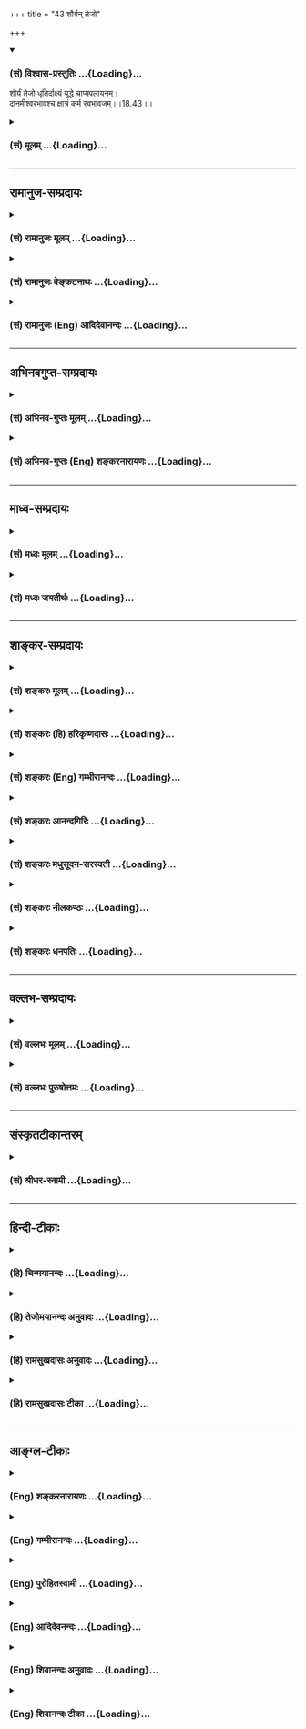 +++
title = "43 शौर्यन् तेजो"

+++
<div class="js_include" newlevelforh1="3" title="(सं) विश्वास-प्रस्तुतिः" unfilled url="/purANam/mahAbhAratam/06-bhIShma-parva/02-bhagavad-gItA-parva/saMskRtam/vishvAsa-prastutiH/18_moxa-saMnyAsa-yogaH/43_shauryan_tejo.md">
<details open><summary><h3>(सं) विश्वास-प्रस्तुतिः ...{Loading}...</h3></summary>

शौर्यं तेजो धृतिर्दाक्ष्यं युद्धे चाप्यपलायनम्।  
दानमीश्वरभावश्च क्षात्रं कर्म स्वभावजम्।।18.43।।
</details>
</div>
<div class="js_include collapsed" newlevelforh1="3" title="(सं) मूलम्" unfilled url="/purANam/mahAbhAratam/06-bhIShma-parva/02-bhagavad-gItA-parva/saMskRtam/mUlam/18_moxa-saMnyAsa-yogaH/43_shauryan_tejo.md">
<details><summary><h3>(सं) मूलम् ...{Loading}...</h3></summary>

शौर्यं तेजो धृतिर्दाक्ष्यं युद्धे चाप्यपलायनम्।  
दानमीश्वरभावश्च क्षात्रं कर्म स्वभावजम्।।18.43।।
</details>
</div>


_________________
## रामानुज-सम्प्रदायः
<div class="js_include collapsed" newlevelforh1="3" title="(सं) रामानुजः मूलम्" unfilled url="/purANam/mahAbhAratam/06-bhIShma-parva/02-bhagavad-gItA-parva/saMskRtam/rAmAnujaH/mUlam/18_moxa-saMnyAsa-yogaH/43_shauryan_tejo.md">
<details><summary><h3>(सं) रामानुजः मूलम् ...{Loading}...</h3></summary>

।।18.43।।**शौर्यं** युद्धे निर्भयप्रवेशसामर्थ्यम्। **तेजः** परैः
अनभिभवनीयता। **धृतिः** आरब्धे कर्मणि विघ्नोपनिपाते अपि
तत्समापनसामर्थ्यम्। **दाक्ष्यं** सर्वक्रियानिवृत्तिसामर्थ्यम्। **युद्धे
च अपि अपलायनं** युद्धे च आत्ममरणनिश्चये अपि अनिवर्तनम् **दानम्**
आत्मीयस्य द्रव्यस्य परस्वत्वापादानपर्यन्तः त्यागः; **ईश्वरभावः**
स्वव्यतिरिक्तसकलजननियमनसामर्थ्यम्; एतत् क्षत्रियस्य **स्वभावजं कर्म।**

</details>
</div>
<div class="js_include collapsed" newlevelforh1="3" title="(सं) रामानुजः वेङ्कटनाथः" unfilled url="/purANam/mahAbhAratam/06-bhIShma-parva/02-bhagavad-gItA-parva/saMskRtam/rAmAnujaH/venkaTanAthaH/18_moxa-saMnyAsa-yogaH/43_shauryan_tejo.md">
<details><summary><h3>(सं) रामानुजः वेङ्कटनाथः ...{Loading}...</h3></summary>

  
  
।।18.43।। शूरं भीरुं कविं जडम् इति भीरुप्रतियोगिनि शूरशब्द
इत्यभिप्रायेणाऽऽह -- निर्भयप्रवेशसामर्थ्यमिति। मानसशारीरसंवलनमिदम्।
प्रविष्टस्य परैः परिभवे प्रवेशोऽपि दोषः स्यात्; अतस्तत्परिहाराय तेज
इहोक्तमित्याहपरैरनभिभवनीयतेति। दाक्ष्याद्धृतेर्विशेषोविघ्नोपनिपातेऽपीति
दर्शितः। प्रवृत्तिसामर्थ्यात्प्रवृत्तापरित्यागो ह्यन्य एव। युद्धे चापि
इत्यत्रापिशब्दद्योतितं तीव्रं पलायननिमित्तमाहआत्ममरणनिश्चयेऽपीति।
अत्रेश्वरभावशब्देन
दुष्टनिग्रहशिष्टानुग्रहशक्तिर्विवक्षितेत्यभिप्रायेणाऽऽह --
स्वव्यतिरिक्तेति। सकलजनेति स्वराष्ट्राद्यवच्छिन्नविषयम्।  
  

</details>
</div>
<div class="js_include collapsed" newlevelforh1="3" title="(सं) रामानुजः (Eng) आदिदेवानन्दः" unfilled url="/purANam/mahAbhAratam/06-bhIShma-parva/02-bhagavad-gItA-parva/saMskRtam/rAmAnujaH/english/AdidevAnandaH/18_moxa-saMnyAsa-yogaH/43_shauryan_tejo.md">
<details><summary><h3>(सं) रामानुजः (Eng) आदिदेवानन्दः ...{Loading}...</h3></summary>

18.43 'Valour' is the ability of plunging into a battle without fear.
'Invincibility' is the capacity to remain undefeated by others.
'Steadiness' is the capacity to complete a work that has been started
despite obstacles. 'Adroitness' is the ability in executing all works.
'Apalayana' is not fleeing in a battle though one is convinced of one's
death. 'Generosity' is parting with one's own possessions to others even
to its entirety. 'Lordliness' is the capacity to govern all others. This
is the duty of a Ksatriya born of his inherent nature.

</details>
</div>


_________________
## अभिनवगुप्त-सम्प्रदायः
<div class="js_include collapsed" newlevelforh1="3" title="(सं) अभिनव-गुप्तः मूलम्" unfilled url="/purANam/mahAbhAratam/06-bhIShma-parva/02-bhagavad-gItA-parva/saMskRtam/abhinava-guptaH/mUlam/18_moxa-saMnyAsa-yogaH/43_shauryan_tejo.md">
<details><summary><h3>(सं) अभिनव-गुप्तः मूलम् ...{Loading}...</h3></summary>

।।18.41 -- 18.60।। एवमियता षण्णां प्रत्येकं त्रिस्वरूपत्वं धृत्यादीनां च
प्रतिपादितम्। तन्मध्यात् सात्त्विके राशौ वर्तमानो दैवीं संपदं प्राप्त इह
ज्ञाने योग्यः; त्वं च तथाविधः इत्यर्जुनः प्रोत्साहितः। अधुना तु इदमुच्यते
-- यदि तावदनया ज्ञानबुद्ध्या कर्मणि भवान् प्रवर्तते तदा
स्वधर्मप्रवृत्त्या विज्ञानपूततया च न कर्मसंबन्धस्तव। अथैतन्नानुमन्यसे;
तदवश्यं तव प्रवृत्त्या तावत् भाव्यम् जातेरेव तथाभावे स्थितत्वात्। यतः
सर्वः स्वभावनियतः +++(S;;N स्वस्वभावनियतः )+++ कुतश्चिद्दोषात्
तिरोहिततत्स्वभावः +++(S;;N -- हिततत्तत्स्वभावः )+++ कंचित्कालं भूत्वापि;
तत्तिरोधायकविगमे स्वभावं व्यक्त्यापन्नं लभत एव। तथाहि एवंविधो वर्णनां
स्वभावः। एवमवश्यंभाविन्यां प्रवृत्तौ ततः फलविभागिता भवेत्।। तदाह --
ब्राह्मणेत्यादि अवशोऽपि तत् इत्यन्तम्। ब्राह्मणादीनां
कर्मप्रविभागनिरूपणस्य स्वभावोऽश्यं नातिक्रामति,+++(S; ; N omit न and read
अतिक्रामति )+++ इति क्षत्रियस्वभावस्य भवतोऽनिच्छतोऽपि प्रकृतिः स्वभावाख्या
नियोक्तृताम् अव्यभिचारेण भजते। केवलं तया नियुक्तस्य पुण्यपापसंबन्धः।
अतः,मदभिहितविज्ञानप्रमाणपुरःसरीकारेण कर्माण्यनुतिष्ठ। तथा सति बन्धो
निवर्त्स्यति। इत्यस्यार्थस्य परिकरघटनतात्पर्यं +++(S; ; N -- करबन्धघटन --
)+++ महावाक्यार्थस्य। अवान्तरवाक्यानां स्पष्टा ( ष्टोऽ ) र्थः। समासेन +++(S
omits समासेन )+++ ( श्लो. 50 ) संक्षेपेण। ज्ञानस्य; प्रागुक्तस्य। निष्ठां (
ष्ठा ) वाग्जालपरिहारेण निश्चितामाह। बुद्ध्या विशुद्धया इत्यादि सर्वमेतत्
व्याख्यातप्रायमिति न पुनरायस्यते,+++(N -- रारभ्यते )+++।

</details>
</div>
<div class="js_include collapsed" newlevelforh1="3" title="(सं) अभिनव-गुप्तः (Eng) शङ्करनारायणः" unfilled url="/purANam/mahAbhAratam/06-bhIShma-parva/02-bhagavad-gItA-parva/saMskRtam/abhinava-guptaH/english/shankaranArAyaNaH/18_moxa-saMnyAsa-yogaH/43_shauryan_tejo.md">
<details><summary><h3>(सं) अभिनव-गुप्तः (Eng) शङ्करनारायणः ...{Loading}...</h3></summary>

18.43 See Comment under 18.60

</details>
</div>


_________________
## माध्व-सम्प्रदायः
<div class="js_include collapsed" newlevelforh1="3" title="(सं) मध्वः मूलम्" unfilled url="/purANam/mahAbhAratam/06-bhIShma-parva/02-bhagavad-gItA-parva/saMskRtam/madhvaH/mUlam/18_moxa-saMnyAsa-yogaH/43_shauryan_tejo.md">
<details><summary><h3>(सं) मध्वः मूलम् ...{Loading}...</h3></summary>

।।18.43।। Sri Madhvacharya did not comment on this sloka.,

</details>
</div>
<div class="js_include collapsed" newlevelforh1="3" title="(सं) मध्वः जयतीर्थः" unfilled url="/purANam/mahAbhAratam/06-bhIShma-parva/02-bhagavad-gItA-parva/saMskRtam/madhvaH/jayatIrthaH/18_moxa-saMnyAsa-yogaH/43_shauryan_tejo.md">
<details><summary><h3>(सं) मध्वः जयतीर्थः ...{Loading}...</h3></summary>

।।18.43।। Sri Jayatirtha did not comment on this sloka.  
  

</details>
</div>


_________________
## शाङ्कर-सम्प्रदायः
<div class="js_include collapsed" newlevelforh1="3" title="(सं) शङ्करः मूलम्" unfilled url="/purANam/mahAbhAratam/06-bhIShma-parva/02-bhagavad-gItA-parva/saMskRtam/shankaraH/mUlam/18_moxa-saMnyAsa-yogaH/43_shauryan_tejo.md">
<details><summary><h3>(सं) शङ्करः मूलम् ...{Loading}...</h3></summary>

।।18.43।। --,**शौर्यं** शूरस्य भावः; **तेजः** प्रागल्भ्यम्; **धृतिः**
धारणम्; सर्वावस्थासु अनवसादः भवति यया धृत्या उत्तम्भितस्य; **दाक्ष्यं**
दक्षस्य भावः; सहसा प्रत्युत्पन्नेषु कार्येषु अव्यामोहेन प्रवृत्तिः;
**युद्धे चापि अपलायनम्** अपराङ्मुखीभावः शत्रुभ्यः; **दानं** देयद्रव्येषु
मुक्तहस्तता; **ईश्वरभावश्च** ईश्वरस्य भावः; प्रभुशक्तिप्रकटीकरणम्
ईशितव्यान् प्रति; **क्षात्रं कर्म** क्षत्रियजातेः विहितं कर्म क्षात्रं
कर्म **स्वभावजम्**।।

</details>
</div>
<div class="js_include collapsed" newlevelforh1="3" title="(सं) शङ्करः (हि) हरिकृष्णदासः" unfilled url="/purANam/mahAbhAratam/06-bhIShma-parva/02-bhagavad-gItA-parva/saMskRtam/shankaraH/hindI/harikRShNadAsaH/18_moxa-saMnyAsa-yogaH/43_shauryan_tejo.md">
<details><summary><h3>(सं) शङ्करः (हि) हरिकृष्णदासः ...{Loading}...</h3></summary>

।।18.43।। शौर्यशूरवीरता; तेज दूसरोंसे न दबनेका स्वभाव; धृति --
धारणाशक्ति; जिस शक्तिसे उत्साहित हुए मनुष्यका सभी अवस्थाओंमें अनवसाद (
नाश या शोकका अभाव ) होता है; दक्षता -- सहसा प्राप्त हुए बहुतसे
कार्योंमें बिना घबड़ाहटके प्रवृत्त होनेका स्वभाव तथा युद्धमें न
भागनाशत्रुको पीठ न दिखानेका भाव। दान -- देनेयोग्य पदार्थोंको खुले हाथ
देनेका स्वभाव और ईश्वरभाव यानी जिनका शासन करना है; उनके प्रति प्रभुत्व
प्रकट करना। ये सब क्षत्रियोंके कर्म अर्थात् क्षत्रियजातिके लिये विहित
उनके स्वाभाविक कर्म हैं।

</details>
</div>
<div class="js_include collapsed" newlevelforh1="3" title="(सं) शङ्करः (Eng) गम्भीरानन्दः" unfilled url="/purANam/mahAbhAratam/06-bhIShma-parva/02-bhagavad-gItA-parva/saMskRtam/shankaraH/english/gambhIrAnandaH/18_moxa-saMnyAsa-yogaH/43_shauryan_tejo.md">
<details><summary><h3>(सं) शङ्करः (Eng) गम्भीरानन्दः ...{Loading}...</h3></summary>

18.43 Svabhavajam, the natural; ksatra-karma, \[A variant reading is
ksatram karma.-Tr.\] enjoined duties of the Ksatriyas, of the Ksatriya
caste; are sauryam, heroism; tejah, boldness; dhrtih, fortitude, as is
seen in the case of one who is not depressed under all circumstances,
being sustained by doggedness; daksyam, capability engagement without
confusion in duties which suddenly present them-selves; api ca, and
also; apalayanam, not retreating; yuddhe, from battle, not fleeing from
enemies; danam, generosity, being free in the distribution of gifts;
isvarabhavah, lordliness, manifesting (exercising) rulership over those
who have to be ruled.

</details>
</div>
<div class="js_include collapsed" newlevelforh1="3" title="(सं) शङ्करः आनन्दगिरिः" unfilled url="/purANam/mahAbhAratam/06-bhIShma-parva/02-bhagavad-gItA-parva/saMskRtam/shankaraH/AnandagiriH/18_moxa-saMnyAsa-yogaH/43_shauryan_tejo.md">
<details><summary><h3>(सं) शङ्करः आनन्दगिरिः ...{Loading}...</h3></summary>

।।18.43।। शूरस्य भावो विक्रमो बलवत्तरानपि प्रहर्तुं प्रवृत्तिः;
प्रागल्भ्यं परैरधर्षणीयत्वम्। महत्यामपि विपदि देहेन्द्रियोत्तम्भनी
चित्तवृत्तिर्धृतिरिति व्याचष्टे -- **सर्वावस्थास्विति।** दक्षस्य भावमेव
विभजते -- **सहसेति।** स्वभावस्तु पूर्ववत्।

</details>
</div>
<div class="js_include collapsed" newlevelforh1="3" title="(सं) शङ्करः मधुसूदन-सरस्वती" unfilled url="/purANam/mahAbhAratam/06-bhIShma-parva/02-bhagavad-gItA-parva/saMskRtam/shankaraH/madhusUdana-sarasvatI/18_moxa-saMnyAsa-yogaH/43_shauryan_tejo.md">
<details><summary><h3>(सं) शङ्करः मधुसूदन-सरस्वती ...{Loading}...</h3></summary>

।।18.43।। क्षत्रियस्य गुणस्वभावकृतानि कर्माण्याह -- शौर्यमिति। शौर्यं
विक्रमो बलवत्तरानपि प्रहर्तुं प्रवृत्तिः। तेजः प्रागल्भ्यं
परैरधर्षणीयत्वम्। धृतिर्महत्यामपि विपदि देहेन्द्रियसंघातस्यानवसादः।
दाक्ष्यं दक्षभावः सहसा प्रत्युत्पन्नेषु कार्येष्वव्यामोहेन प्रवृत्तिः।
युद्धे चाप्यपलायनमपराङ्मुखीभावः। दानमसंकोचेन वित्तेषु
स्वस्वत्वपरित्यागेन परस्वत्वापादनम्। ईश्वरभावः
प्रजापालनार्थमीशितव्येष्वर्थेषु प्रभुशक्तिप्रकटीकरणं च क्षत्रकर्म
क्षत्रियजातेर्विहितं कर्म स्वभावजं सत्त्वोपसर्जनरजोगुणस्वभावजम्।

</details>
</div>
<div class="js_include collapsed" newlevelforh1="3" title="(सं) शङ्करः नीलकण्ठः" unfilled url="/purANam/mahAbhAratam/06-bhIShma-parva/02-bhagavad-gItA-parva/saMskRtam/shankaraH/nIlakaNThaH/18_moxa-saMnyAsa-yogaH/43_shauryan_tejo.md">
<details><summary><h3>(सं) शङ्करः नीलकण्ठः ...{Loading}...</h3></summary>

।।18.43।। शौर्यं पराक्रमः। तेजः प्रागल्भ्यम्। धृतिर्धैर्यं। दाक्ष्यं
युद्धे कौशलमुत्साहो वा। दानमौदार्यम्। ईश्वरभावः उन्मार्गवर्तिनां
नियमनशक्तिः। एतत्क्षात्रं कर्म स्वभावजम्।

</details>
</div>
<div class="js_include collapsed" newlevelforh1="3" title="(सं) शङ्करः धनपतिः" unfilled url="/purANam/mahAbhAratam/06-bhIShma-parva/02-bhagavad-gItA-parva/saMskRtam/shankaraH/dhanapatiH/18_moxa-saMnyAsa-yogaH/43_shauryan_tejo.md">
<details><summary><h3>(सं) शङ्करः धनपतिः ...{Loading}...</h3></summary>

।।18.43।। ब्राह्मणस्य कर्मोदाहृत्य क्षत्रियस्य तदाह। शौर्य शूरस्य भावो
विक्रमो बलवत्तरानपि प्रहर्तुं प्रवृत्तिः। तेजः प्रागल्भ्यं
परैरधर्षणीयत्वम्। धृतिः धारणं यया धृत्यात्मिकया चित्तवृत्त्या
सर्वावस्थासु देहेन्द्रियसंघातस्यानवसादो भवति। दक्षस्य भावो दाक्ष्यं सहसा
प्रत्युपस्थितेषु कार्येषु अव्यामोहेन बोधकौशल्यम्। युद्धेचाप्यपलायनं
शत्रुभ्योऽपराङ्गुखत्वं चकारात्पराङगुखस्याहननम्। दानं देयेषु वस्तुषु
मुक्तहस्तता। ईश्वरभावश्च ईश्वरस्य भाव ईशितव्यान प्रति
प्रभुशक्तिप्रकटीकरणम्। अनुक्तसमुच्चयार्थश्चः। क्षात्रं
क्षत्रियजातेर्विहितं करम स्वभावजं स्वभावप्रभवेन सत्त्वोपसर्जनरजोगुणेन
प्रविभक्तमित्यर्थः।

</details>
</div>


_________________
## वल्लभ-सम्प्रदायः
<div class="js_include collapsed" newlevelforh1="3" title="(सं) वल्लभः मूलम्" unfilled url="/purANam/mahAbhAratam/06-bhIShma-parva/02-bhagavad-gItA-parva/saMskRtam/vallabhaH/mUlam/18_moxa-saMnyAsa-yogaH/43_shauryan_tejo.md">
<details><summary><h3>(सं) वल्लभः मूलम् ...{Loading}...</h3></summary>

।।18.43।। क्षत्ति्रयस्य तदाह -- शौर्यमिति। धृतिर्धैर्यमक्लैब्यमिति यावत्।
युद्धे दाक्ष्यम्। ईश्वरभाव ऐश्वर्यम्।

</details>
</div>
<div class="js_include collapsed" newlevelforh1="3" title="(सं) वल्लभः पुरुषोत्तमः" unfilled url="/purANam/mahAbhAratam/06-bhIShma-parva/02-bhagavad-gItA-parva/saMskRtam/vallabhaH/puruShottamaH/18_moxa-saMnyAsa-yogaH/43_shauryan_tejo.md">
<details><summary><h3>(सं) वल्लभः पुरुषोत्तमः ...{Loading}...</h3></summary>

  
  
।।18.43।। क्षत्ति्रयस्याऽऽह -- शौर्यमिति। शौर्यं पराक्रमः; तेजः
प्रगल्भता; धृतिर्धैर्यं; दाक्ष्यं सर्वकर्मकौशलं; युद्धे चापि अपलायनं
अपराङ्मुखता। अपिशब्देन सर्वत्राऽपलायनत्वं; चकारेण द्यूतादपीति। दानं
दानशीलता; च पुनः ईश्वरभावः नियमनैकस्वभावत्वम्; एतत् क्षात्त्रं कर्म
क्षत्ति्रयस्य स्वभावजं स्वस्वभावाज्जातं कर्म।  
  

</details>
</div>


_________________
## संस्कृतटीकान्तरम्
<div class="js_include collapsed" newlevelforh1="3" title="(सं) श्रीधर-स्वामी" unfilled url="/purANam/mahAbhAratam/06-bhIShma-parva/02-bhagavad-gItA-parva/saMskRtam/shrIdhara-svAmI/18_moxa-saMnyAsa-yogaH/43_shauryan_tejo.md">
<details><summary><h3>(सं) श्रीधर-स्वामी ...{Loading}...</h3></summary>

।।18.43।। क्षत्रियस्य स्वाभाविकानि कर्माण्याह **-- शौर्यमिति।** शौर्यं
पराक्रमः; तेजः प्रागल्भ्यम्; धृतिर्धैर्यम्; दाक्ष्यं कौशलं; युद्धे
चाप्यपलायनपराङ्मुखता; दानमौदार्यम्; ईश्वरभावो नियमनशक्तिः;
एतत्क्षत्रियस्य स्वभावजं कर्म।

</details>
</div>


_________________
## हिन्दी-टीकाः
<div class="js_include collapsed" newlevelforh1="3" title="(हि) चिन्मयानन्दः" unfilled url="/purANam/mahAbhAratam/06-bhIShma-parva/02-bhagavad-gItA-parva/hindI/chinmayAnandaH/18_moxa-saMnyAsa-yogaH/43_shauryan_tejo.md">
<details><summary><h3>(हि) चिन्मयानन्दः ...{Loading}...</h3></summary>

।।18.43।। क्षत्रिय पुरुष में रजोगुण की प्रधानता होती है। यहाँ भगवान्
श्रीकृष्ण; किसी क्षत्रिय कुल में जन्मे व्यक्ति को ही क्षत्रिय नहीं कहते
हैं। एक सच्चे क्षत्रिय पुरुष में जो गुण होते हैं; उनकी ही यहाँ गणना की
गयी है। गीता में वर्णों का विभाजन मनुष्य के आन्तरिक स्वभाव एवं बाह्य
आचरण के आधार पर किया गया है। शौर्य तेज से सम्पन्न व्यक्ति ही प्रजा का
पालन एवं शासन करने में समर्थ होता है। धृति अपने लक्ष्य को दृढ़ता से धारण
करना धृति है। मार्ग में कितने ही विघ्नों के आने पर भी अपने पथ से विचलित
न होने के लिए धैर्य की आवश्यकता होती है; जिसे ही धृति कहते हैं। दाक्ष्य
अर्थात् दक्षता। सैनिक प्रशिक्षण की भाषा में इसे सावधान का आदेश कहा जाता
है। दक्षता का अर्थ है प्राप्त परिस्थिति का तत्काल और यथार्थ मल्यांकन
करने की क्षमता। इसमें निर्णय के अनुसार तत्काल उसे कार्यान्वित करने की
क्षमता का भी समावेश है। एक सच्चे क्षत्रिय की दक्षता अन्य लोगों के लिए
ईर्ष्या का विषय बन जाती है। युद्ध से अपलायन उपर्युक्त गुणों से सम्पन्न
पुरुष जीवन संघर्षों में सहज ही अपनी पराजय स्वीकार नहीं कर लेता। यहाँ
युद्ध शब्द का वाच्यार्थ ही नहीं लेना चाहिए। जीवन में जो भी कठिन
परिस्थितियाँ उत्पन्न होती हैं; उन सबका साहस के साथ सामना करना यहाँ
अभिप्रेत है। न्याय्य लक्ष्य के विरुद्ध खड़ी होने वाली परिस्थितियों से
पलायन न करना क्षत्रिय का धर्म है। दान कोई भी शासन या राजा तभी लोकप्रिय
बनता है; जब वह मुक्तहस्त से दान करता है। वर्तमान समय में भी सभी
प्रजातान्त्रिक राज्यों की सरकारें अपने बजट में कुछ धन की मात्रा सुरक्षित
रखती हैं; जिस पर किसी प्रकार का विवाद या मतदान नहीं होता। क्षत्रिय पुरुष
के कृपण होने पर उसे अपने कार्य में सफलता नहीं मिल सकती; क्योंकि उसकी
सफलता उसके मित्रों एवं समर्थकों की संख्या पर निर्भर करती है। एक
न्यायप्रिय क्षत्रिय को दयापूर्वक असहाय लोगों की मुक्तहस्त से सहायता करनी
चाहिए। ईश्वरभाव अपनी सार्मथ्य पर दृढ़विश्वास के बिना कोई भी पुरुष शासन
नहीं कर सकता। प्रजा के नेता में इतना दृढ़ आत्मविश्वास होना चाहिए कि उसके
विश्वास से अन्य दुर्बल हृदय के लोगों का भी आत्मविश्वास जागृत हो उठे। इस
प्रकार का ईश्वर भाव एक क्षत्रिय के लिए आवश्यक गुण है। उसकी शक्तिशाली
उपस्थिति से ही आसपास के वातावरण में विद्युत् शक्ति कासा संचार हो जाना
चाहिए। मात्र मुकुट या राजवस्त्रों से ही कोई पुरुष राजा नहीं बन सकता।
राजमुकुट; राजवस्त्र एवं राजसिंहासन को अपने योग्य शासन का चयन कर सकने की
अद्भुत कला प्राप्त है। ईश्वरभाव क्षत्रिय का सबसे प्रमुख लक्षण
है। उपर्युक्त आठ गुणों को क्षात्र कर्म कहा गया है। इसका अर्थ यह है कि एक
क्षत्रिय पुरुष को इन गुणों को सम्पादित करके इन्हें धारण करना चाहिए।
लौकिक सत्ता के धारक नेता अध्यात्म के पथ प्रदर्शक नहीं बन सकते। परन्तु एक
सच्चे शासक में यह सूक्ष्म क्षमता होनी चाहिए कि वह आध्यात्मिक जीवन
मूल्यों को अपनी शासन प्रणाली में सम्मिलित कर सके और राष्ट्र के विविध
कार्यक्षेत्रों में उन्हें व्यवहारिक रूप प्रदान कर सके। अगले श्लोक में
वैश्य और शूद्र के कर्म बताते हैं

</details>
</div>
<div class="js_include collapsed" newlevelforh1="3" title="(हि) तेजोमयानन्दः अनुवादः" unfilled url="/purANam/mahAbhAratam/06-bhIShma-parva/02-bhagavad-gItA-parva/hindI/tejomayAnandaH/anuvAdaH/18_moxa-saMnyAsa-yogaH/43_shauryan_tejo.md">
<details><summary><h3>(हि) तेजोमयानन्दः अनुवादः ...{Loading}...</h3></summary>

।।18.43।। शौर्य, तेज, धृति, दाक्ष्य (दक्षता), युद्ध से पलायन न करना, दान
और ईश्वर भाव (स्वामी भाव) - ये सब क्षत्रिय के स्वाभाविक कर्म हैं।।

</details>
</div>
<div class="js_include collapsed" newlevelforh1="3" title="(हि) रामसुखदासः अनुवादः" unfilled url="/purANam/mahAbhAratam/06-bhIShma-parva/02-bhagavad-gItA-parva/hindI/rAmasukhadAsaH/anuvAdaH/18_moxa-saMnyAsa-yogaH/43_shauryan_tejo.md">
<details><summary><h3>(हि) रामसुखदासः अनुवादः ...{Loading}...</h3></summary>

।।18.43।। शूरवीरता, तेज, धैर्य, प्रजाके संचालन आदिकी विशेष चतुरता,
युद्धमें कभी पीठ न दिखाना, दान करना और शासन करनेका भाव -- ये सबकेसब
क्षत्रियके स्वाभाविक कर्म हैं।

</details>
</div>
<div class="js_include collapsed" newlevelforh1="3" title="(हि) रामसुखदासः टीका" unfilled url="/purANam/mahAbhAratam/06-bhIShma-parva/02-bhagavad-gItA-parva/hindI/rAmasukhadAsaH/TIkA/18_moxa-saMnyAsa-yogaH/43_shauryan_tejo.md">
<details><summary><h3>(हि) रामसुखदासः टीका ...{Loading}...</h3></summary>

।।18.43।।***व्याख्या --***  **शौर्यम् --** मनमें अपने धर्मका पालन
करनेकी तत्परता हो; धर्ममय युद्ध **(टिप्पणी प₀ 928)** प्राप्त होनेपर
युद्धमें चोट लगने; अङ्ग कट जाने; मर जाने आदिका किञ्चिन्मात्र भी भय न हो;
घाव होनेपर भी मनमें प्रसन्नता और उत्साह रहे तथा सिर कटनेपर भी पहलेजैसे
ही अस्त्रशस्त्र चलाता रहे; इसका नाम शौर्य है।**तेजः --** जिस प्रभाव या
शक्तिके सामने पापीदुराचारी मनुष्य भी पाप; दुराचार करनेमें हिचकते हैं;
जिसके सामने लोगोंकी मर्यादाविरुद्ध चलनेकी हिम्मत नहीं होती अर्थात् लोग
स्वाभाविक ही मर्यादामें चलते हैं; उसका नाम तेज है।**धृतिः --**
विपरीतसेविपरीत अवस्थामें भी अपने धर्मसे विचलित न होने और शत्रुओंके
द्वारा धर्म तथा नीतिसे विरुद्ध अनुचित व्यवहारसे सताये जानेपर भी धर्म तथा
नीतिविरुद्ध कार्य न करके धैर्यपूर्वक उसी मर्यादामें चलनेका नाम धृति
है।**दाक्ष्यम् --** प्रजापर शासन करनेकी; प्रजाको यथायोग्य व्यवस्थित
रखनेकी और उसका संचालन करनेकी विशेष योग्यता; चतुराईका नाम दाक्ष्य
है।**युद्धे चाप्यपलायनम् --** युद्धमें कभी पीठ न दिखाना; मनमें कभी हार
स्वीकार न करना; युद्ध छोड़कर कभी,न भागना -- यह युद्धमें अपलायन है।  
  
**दानम् --** क्षत्रियलोग दान करते हैं तो देनेमें कमी नहीं रखते; बड़ी
उदारतापूर्वक देते हैं। वर्तमानमें दानपुण्य करनेका स्वभाव वैश्योंमें
देखनेमें आता है परन्तु वैश्य लोग देनेमें कसाकसी करते हैं अर्थात् इतनेसे
ही काम चल जाय तो अधिक क्यों दिया जाय -- ऐसा द्रव्यका लोभ उनमें रहता है।
द्रव्यका लोभ रहनेसे धर्मका पालन करनेमें बाधा आ जाती है; कमी आ जाती है;
जिससे सात्त्विक दान (गीता 17। 20) देनेमें कठिनता पड़ती है। परन्तु
क्षत्रियोंमें दानवीरता होती है। इसलिये यहाँ दान शब्द क्षत्रियोंके
स्वभावमें आया है।**ईश्वरभावश्च --** क्षत्रियोंमें स्वाभाविक ही शासन
करनेकी प्रवृत्ति होती है। लोगोंके नीति; धर्म और मर्यादाविरुद्ध आचरण
देखनेपर उनके मनमें स्वाभाविक ही ऐसी बात आती है कि ये लोग ऐसा क्यों कर
रहें हैं और उनको नीति; धर्मके अनुसार चलानेकी इच्छा होती है। अपने
शासनद्वारा सबको अपनीअपनी मर्यादाके अनुसार चलानेका भाव रहता है। इस
ईश्वरभावमें अभिमान नहीं होता क्योंकि क्षत्रियजातिमें नम्रता; सरलता आदि
गुण देखनेमें आते हैं। **क्षात्रं कर्म स्वभावजम् --** जो मात्र प्रजाकी
दुःखोंसे रक्षा करे; उसका नाम क्षत्रिय है -- **क्षतात् त्रायत इति
क्षत्रियः।** उस क्षत्रियके जो स्वाभाविक कर्म हैं; वे क्षात्रकर्म कहलाते
हैं।  
  
***सम्बन्ध --***  अब वैश्य और शूद्रके स्वाभाविक कर्म बताते हैं।

</details>
</div>


_________________
## आङ्ग्ल-टीकाः
<div class="js_include collapsed" newlevelforh1="3" title="(Eng) शङ्करनारायणः" unfilled url="/purANam/mahAbhAratam/06-bhIShma-parva/02-bhagavad-gItA-parva/english/shankaranArAyaNaH/18_moxa-saMnyAsa-yogaH/43_shauryan_tejo.md">
<details><summary><h3>(Eng) शङ्करनारायणः ...{Loading}...</h3></summary>

18.43. Heroic deed, fiery energy, firmness, dexterity, and also
non-feeling form battle, giving gifts, overlordship, are the duties of
the Ksatriyas, born of their nature.

</details>
</div>
<div class="js_include collapsed" newlevelforh1="3" title="(Eng) गम्भीरानन्दः" unfilled url="/purANam/mahAbhAratam/06-bhIShma-parva/02-bhagavad-gItA-parva/english/gambhIrAnandaH/18_moxa-saMnyAsa-yogaH/43_shauryan_tejo.md">
<details><summary><h3>(Eng) गम्भीरानन्दः ...{Loading}...</h3></summary>

18.43 The natural duties of the Ksatriyas are heroism, boldness,
fortitude, capability, and also not retreating from battle, generosity
and lordliness.

</details>
</div>
<div class="js_include collapsed" newlevelforh1="3" title="(Eng) पुरोहितस्वामी" unfilled url="/purANam/mahAbhAratam/06-bhIShma-parva/02-bhagavad-gItA-parva/english/purohitasvAmI/18_moxa-saMnyAsa-yogaH/43_shauryan_tejo.md">
<details><summary><h3>(Eng) पुरोहितस्वामी ...{Loading}...</h3></summary>

18.43 Valour, glory, firmness, skill, generosity, steadiness in battle
and ability to rule - these constitute the duty of a soldier. They flow
from his own nature.

</details>
</div>
<div class="js_include collapsed" newlevelforh1="3" title="(Eng) आदिदेवनन्दः" unfilled url="/purANam/mahAbhAratam/06-bhIShma-parva/02-bhagavad-gItA-parva/english/AdidevanandaH/18_moxa-saMnyAsa-yogaH/43_shauryan_tejo.md">
<details><summary><h3>(Eng) आदिदेवनन्दः ...{Loading}...</h3></summary>

18.43 Valour, invincibility, steadiness, adroitness and non-fleeing in
battle, generosity and lordliness are the duties of a Ksatriya born of
his inherent nature.

</details>
</div>
<div class="js_include collapsed" newlevelforh1="3" title="(Eng) शिवानन्दः अनुवादः" unfilled url="/purANam/mahAbhAratam/06-bhIShma-parva/02-bhagavad-gItA-parva/english/shivAnandaH/anuvAdaH/18_moxa-saMnyAsa-yogaH/43_shauryan_tejo.md">
<details><summary><h3>(Eng) शिवानन्दः अनुवादः ...{Loading}...</h3></summary>

18.43 Prowess, splendour, firmness, dexterity and also not fleeing from
battle, generosity and lordliness are the duties of the Kshatriyas, born
of (their own) nature.

</details>
</div>
<div class="js_include collapsed" newlevelforh1="3" title="(Eng) शिवानन्दः टीका" unfilled url="/purANam/mahAbhAratam/06-bhIShma-parva/02-bhagavad-gItA-parva/english/shivAnandaH/TIkA/18_moxa-saMnyAsa-yogaH/43_shauryan_tejo.md">
<details><summary><h3>(Eng) शिवानन्दः टीका ...{Loading}...</h3></summary>

18.43 शौर्यम् prowess; तेजः splendour; धृतः firmness; दाक्ष्यम्
dexterity; युद्धे in battle; च and; अपि also; अपलायनम् not fleeing;
दानम् generosity; ईश्वरभावः lordliness; च and; क्षात्रम् of Kshatriyas;
कर्म action; स्वभावजम् born of nature.Commentary It is the first duty of
Kshatriya (man of the warrior class or of royal blood) to be brave and
chivalrous. Bravery is that sublime virtue through which one is
naturally strong; vigorous and courageous. In the face of the most
terrible calamity the mind will not be in the least perturbed. The
Kshatriya is firm under any unfavourable or trying conditions or
circumstances. He does not get the least depression of spirit even when
he is in adverse circumstances. It is the skill by which the reason
finds out its path amidst all untoward circumstances and eventually
attains its goal. This is firmness; fortitude or courage.Dakshya
Promptness He is able to decide rightly on the spot in matters that
deman prompt attention doing without confusion; of duties which present
themselves all of a sudden and demand prompt action.As the sunflower
always turns its face towards the sun so does he always face his
enemies. He will ever avoid turning his back to them on the field of
battle. He is absolutely fearless. Just as a tree gives away its flowers
and fruits freely to whoever desires them; as the jasmine sends out its
sweet fragrace in every direction; so will a Kshatriya generously give
to another whatever may be asked of him. His charity is
boundless.Lordliness A Kshatriya king enjoys sovereignty over his
subjects owing to the sure protection he grants them; exercises ruling
power over his subjects who are to be ruled; and raises the rod of
chastisement to punish the unrighteous or the wicked.

</details>
</div>
